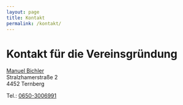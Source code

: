 ```yaml
---
layout: page
title: Kontakt
permalink: /kontakt/
---
```


# Kontakt für die Vereinsgründung

[Manuel Bichler](mailto:nachbarschaftsstrom@manuelbichler.at)  
Stralzhamerstraße 2  
4452 Ternberg

Tel.: [0650-3006991](tel:+436503006991)

